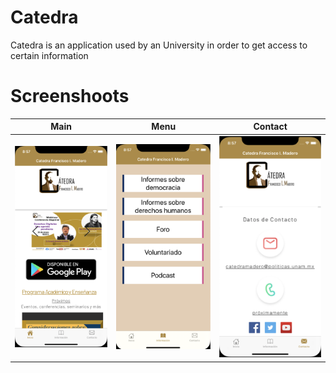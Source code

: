 # Catedra
Catedra is an application used by an University in order to get access to certain information

# Screenshoots

| Main| Menu| Contact|
|-----|-----|-----|
|![Main](Screenshots/main.png)|![Menu](Screenshots/menu.png)|![Main](Screenshots/contact.png)|
